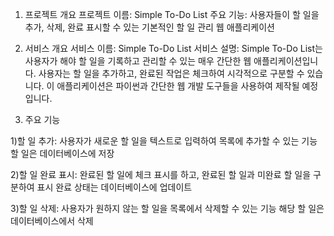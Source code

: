 1. 프로젝트 개요
프로젝트 이름: Simple To-Do List
주요 기능: 사용자들이 할 일을 추가, 삭제, 완료 표시할 수 있는 기본적인 할 일 관리 웹 애플리케이션

3. 서비스 개요
서비스 이름: Simple To-Do List
서비스 설명: Simple To-Do List는 사용자가 해야 할 일을 기록하고 관리할 수 있는 매우 간단한 웹 애플리케이션입니다. 사용자는 할 일을 추가하고, 완료된 작업은 체크하여 시각적으로 구분할 수 있습니다. 이 애플리케이션은 파이썬과 간단한 웹 개발 도구들을 사용하여 제작될 예정입니다.

4. 주요 기능

1)할 일 추가: 
  사용자가 새로운 할 일을 텍스트로 입력하여 목록에 추가할 수 있는 기능
  할 일은 데이터베이스에 저장

2)할 일 완료 표시: 
  완료된 할 일에 체크 표시를 하고, 완료된 할 일과 미완료 할 일을 구분하여 표시
  완료 상태는 데이터베이스에 업데이트

3)할 일 삭제: 
  사용자가 원하지 않는 할 일을 목록에서 삭제할 수 있는 기능
  해당 할 일은 데이터베이스에서 삭제
